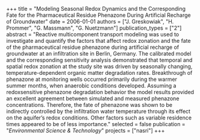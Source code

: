+++
title = "Modeling Seasonal Redox Dynamics and the Corresponding Fate for the Pharmaceutical Residue Phenazone During Artificial Recharge of Groundwater"
date = 2006-01-01
authors = ["J. Greskowiak", "H. Prommer", "G. Massmann", "G. Nuetzmann"]
publication_types = ["2"]
abstract = "Reactive multicomponent transport modeling was used to investigate and quantify the factors that affect redox zonation and the fate of the pharmaceutical residue phenazone during artificial recharge of groundwater at an infiltration site in Berlin, Germany. The calibrated model and the corresponding sensitivity analysis demonstrated that temporal and spatial redox zonation at the study site was driven by seasonally changing, temperature-dependent organic matter degradation rates. Breakthrough of phenazone at monitoring wells occurred primarily during the warmer summer months, when anaerobic conditions developed. Assuming a redoxsensitive phenazone degradation behavior the model results provided an excellent agreement between simulated and measured phenazone concentrations. Therefore, the fate of phenazone was shown to be indirectly controlled by the infiltration water temperature through its effect on the aquifer’s redox conditions. Other factors such as variable residence times appeared to be of less importance."
selected = false
publication = "*Environmental Science & Technology*"
projects = ["nasri"]
+++


